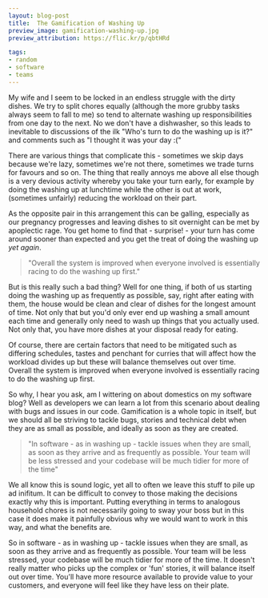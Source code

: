 ```yaml
---
layout: blog-post
title:  The Gamification of Washing Up
preview_image: gamification-washing-up.jpg
preview_attribution: https://flic.kr/p/qbtHRd

tags:
- random
- software
- teams
---
```


My wife and I seem to be locked in an endless struggle with the dirty dishes. We try to split chores equally (although the more grubby tasks always seem to fall to me) so tend to alternate washing up responsibilities from one day to the next. No we don't have a dishwasher, so this leads to inevitable to discussions of the ilk "Who's turn to do the washing up is it?" and comments such as "I thought it was your day :("

There are various things that complicate this - sometimes we skip days because we're lazy, sometimes we're not there, sometimes we trade turns for favours and so on. The thing that really annoys me above all else though is a very devious activity whereby you take your turn early, for example by doing the washing up at lunchtime while the other is out at work, (sometimes unfairly) reducing the workload on their part.

As the opposite pair in this arrangement this can be galling, especially as our pregnancy progresses and leaving dishes to sit overnight can be met by apoplectic rage. You get home to find that - surprise! - your turn has come around sooner than expected and you get the treat of doing the washing up *yet again*.
<!--more-->
<blockquote class="hero">"Overall the system is improved when everyone involved is essentially racing to do the washing up first."</blockquote>

But is this really such a bad thing? Well for one thing, if both of us starting doing the washing up as frequently as possible, say, right after eating with them, the house would be clean and clear of dishes for the longest amount of time. Not only that but you'd only ever end up washing a small amount each time and generally only need to wash up things that you actually used. Not only that, you have more dishes at your disposal ready for eating.

Of course, there are certain factors that need to be mitigated such as differing schedules, tastes and penchant for curries that will affect how the workload divides up but these will balance themselves out over time. Overall the system is improved when everyone involved is essentially racing to do the washing up first.

So why, I hear you ask, am I wittering on about domestics on my software blog? Well as developers we can learn a lot from this scenario about dealing with bugs and issues in our code. Gamification is a whole topic in itself, but we should all be striving to tackle bugs, stories and technical debt when they are as small as possible, and ideally as soon as they are created.

<blockquote class="hero">"In software - as in washing up - tackle issues when they are small, as soon as they arrive and as frequently as possible. Your team will be less stressed and your codebase will be much tidier for more of the time"</blockquote>

We all know this is sound logic, yet all to often we leave this stuff to pile up ad inifitum. It can be difficult to convey to those making the decisions exactly why this is important. Putting everything in terms to analogous household chores is not necessarily going to sway your boss but in this case it does make it painfully obvious why we would want to work in this way, and what the benefits are.

So in software - as in washing up - tackle issues when they are small, as soon as they arrive and as frequently as possible. Your team will be less stressed, your codebase will be much tidier for more of the time. It doesn't really matter who picks up the complex or 'fun' stories, it will balance itself out over time. You'll have more resource available to provide value to your customers, and everyone will feel like they have less on their plate.





